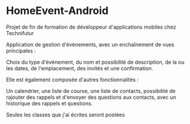 # HomeEvent-Android
Projet de fin de formation de développeur d'applications mobiles chez Technifutur

Application de gestion d'évènements, avec un enchaînement de vues principales :

Choix du type d'évènement, du nom et possibilité de description, de la ou les dates, de l'emplacement, des invités et une confirmation.

Elle est également composée d'autres fonctionnalités :

Un calendrier, une liste de course, une liste de contacts, possibilité de rajouter des rappels et d'envoyer des questions aux contacts, avec un historique des rappels et questions.

Seules les classes que j'ai écrites seront postées
